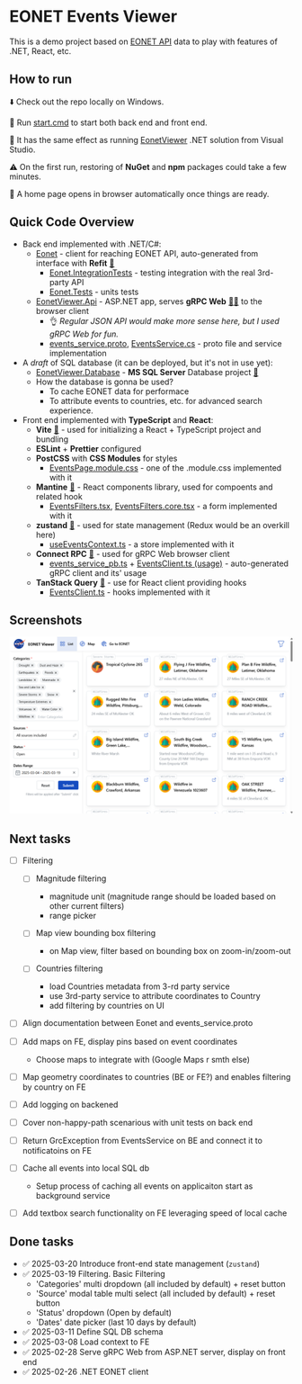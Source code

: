 # EONET Events Viewer

This is a demo project based on [EONET API](https://eonet.gsfc.nasa.gov/docs/v3) data to play with features of .NET, React, etc.

## How to run

⬇️ Check out the repo locally on Windows.

🚀 Run [start.cmd](/start.cmd) to start both back end and front end.

🦄 It has the same effect as running [EonetViewer](backend\EonetViewer\EonetViewer.sln) .NET solution from Visual Studio.

⚠️ On the first run, restoring of **NuGet** and **npm** packages could take a few minutes.

🔗 A home page opens in browser automatically once things are ready.

## Quick Code Overview

- Back end implemented with .NET/C#:
  - [Eonet](./backend/EonetViewer/Eonet/IEonetClient.cs) - client for reaching EONET API, auto-generated from interface with **Refit** [🔗](https://github.com/reactiveui/refit)
    - [Eonet.IntegrationTests](./backend/EonetViewer/Tests/Eonet.IntegrationTests/EonetClientIntegrationTests_GetEvents.cs) - testing integration with the real 3rd-party API
    - [Eonet.Tests](./backend/EonetViewer/Tests/Eonet.Tests/EonetClientTests.cs) - units tests
  - [EonetViewer.Api](./backend/EonetViewer/EonetViewer.Api/Program.cs) - ASP.NET app, serves **gRPC Web** [🔗](https://learn.microsoft.com/en-us/aspnet/core/grpc/)[🔗](https://learn.microsoft.com/en-us/aspnet/core/grpc/grpcweb) to the browser client
    - 👌 _Regular JSON API would make more sense here, but I used gRPC Web for fun._
    - [events_service.proto](./backend/EonetViewer/EonetViewer.Api/Protos/events_service.proto), [EventsService.cs](./backend/EonetViewer/EonetViewer.Api/Services/EventsService.cs) - proto file and service implementation
- A _draft_ of SQL database (it can be deployed, but it's not in use yet):
  - [EonetViewer.Database](./backend/EonetViewer/EonetViewer.Database/eonet/Tables) - **MS SQL Server** Database project [🔗](https://learn.microsoft.com/en-us/sql/tools/sql-database-projects/sql-database-projects)
  - How the database is gonna be used?
    - To cache EONET data for performace
    - To attribute events to countries, etc. for advanced search experience.
- Front end implemented with **TypeScript** and **React**:
  - **Vite** [🔗](https://vite.dev/guide/) - used for initializing a React + TypeScript project and bundling
  - **ESLint** + **Prettier** configured
  - **PostCSS** with **CSS Modules** for styles
    - [EventsPage.module.css](./frontend/eonet-viewer-client/src/pages/EventsPage.module.css) - one of the .module.css implemented with it
  - **Mantine** [🔗](https://mantine.dev/overview/) - React components library, used for compoents and related hook
    - [EventsFilters.tsx](./frontend/eonet-viewer-client/src/components/EventsFilters/EventsFilters.tsx), [EventsFilters.core.tsx](./frontend/eonet-viewer-client/src/components/EventsFilters/EventsFilters.core.tsx) - a form implemented with it
  - **zustand** [🔗](https://zustand.docs.pmnd.rs/getting-started/introduction) - used for state management (Redux would be an overkill here)
    - [useEventsContext.ts](./frontend/eonet-viewer-client/src/state/useEventsContext.ts) - a store implemented with it
  - **Connect RPC** [🔗](https://connectrpc.com/docs/web/getting-started/) - used for gRPC Web browser client
    - [events_service_pb.ts](./frontend/eonet-viewer-client/src/clients/grpc-generated/events_service_pb.ts) + [EventsClient.ts (usage)](./frontend/eonet-viewer-client/src/clients/EventsClient.ts#L16) - auto-generated gRPC client and its' usage
  - **TanStack Query** [🔗](https://tanstack.com/query/latest/docs/framework/react/overview) - use for React client providing hooks
    - [EventsClient.ts](./frontend/eonet-viewer-client/src/clients/EventsClient.ts) - hooks implemented with it

## Screenshots

![EonetViewer Home Page](./screenshots/2025-03-20-home-page.png)

## Next tasks

- [ ] Filtering

  - [ ] Magnitude filtering

    - magnitude unit (magnitude range should be loaded based on other current filters)
    - range picker

  - [ ] Map view bounding box filtering

    - on Map view, filter based on bounding box on zoom-in/zoom-out

  - [ ] Countries filtering

    - load Countries metadata from 3-rd party service
    - use 3rd-party service to attribute coordinates to Country
    - add filtering by countries on UI

- [ ] Align documentation between Eonet and events_service.proto
- [ ] Add maps on FE, display pins based on event coordinates
  - Choose maps to integrate with (Google Maps r smth else)
- [ ] Map geometry coordinates to countries (BE or FE?) and enables filtering by country on FE
- [ ] Add logging on backened
- [ ] Cover non-happy-path scenarious with unit tests on back end
- [ ] Return GrcException from EventsService on BE and connect it to notificatoins on FE
- [ ] Cache all events into local SQL db
  - Setup process of caching all events on applicaiton start as background service
- [ ] Add textbox search functionality on FE leveraging speed of local cache

## Done tasks

- ✅ 2025-03-20 Introduce front-end state management (`zustand`)
- ✅ 2025-03-19 Filtering. Basic Filtering
  - 'Categories' multi dropdown (all included by default) + reset button
  - 'Source' modal table multi select (all included by default) + reset button
  - 'Status' dropdown (Open by default)
  - 'Dates' date picker (last 10 days by default)
- ✅ 2025-03-11 Define SQL DB schema
- ✅ 2025-03-08 Load context to FE
- ✅ 2025-02-28 Serve gRPC Web from ASP.NET server, display on front end
- ✅ 2025-02-26 .NET EONET client

